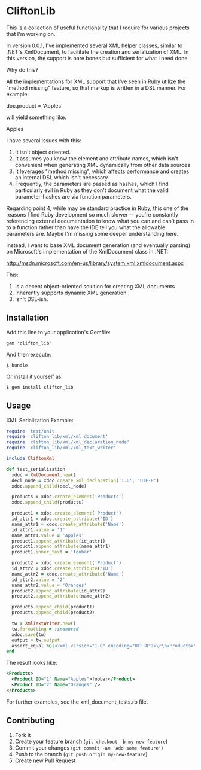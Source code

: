 # CliftonLib

This is a collection of useful functionality that I require for various projects that I'm working on.

In version 0.0.1, I've implemented several XML helper classes, similar to .NET's XmlDocument, to facilitate the
creation and serialization of XML.  In this version, the support is bare bones but sufficient for what I need done.

Why do this?

All the implementations for XML support that I've seen in Ruby utilize the "method missing" feature, so that markup is written in a DSL manner.  For example:

doc.product = 'Apples'

will yield something like:

<product>Apples</product>

I have several issues with this:

1. It isn't object oriented.
2. It assumes you know the element and attribute names, which isn't convenient when generating XML dynamically from other data sources
3. It leverages "method missing", which affects performance and creates an internal DSL which isn't necessary.
4. Frequently, the parameters are passed as hashes, which I find particularly evil in Ruby as they don't document what the valid parameter-hashes are via function parameters.

Regarding point 4, while may be standard practice in Ruby, this one of the reasons I find Ruby development so much slower -- you're constantly referencing external documentation to know what you can and can't pass in to a function rather than have the IDE tell you what the allowable parameters are.  Maybe I'm missing some deeper understanding here.

Instead, I want to base XML document generation (and eventually parsing) on Microsoft's implementation of the XmlDocument class in .NET:

http://msdn.microsoft.com/en-us/library/system.xml.xmldocument.aspx

This:

1. Is a decent object-oriented solution for creating XML documents
2. Inherently supports dynamic XML generation
3. Isn't DSL-ish.

## Installation

Add this line to your application's Gemfile:

    gem 'clifton_lib'

And then execute:

    $ bundle

Or install it yourself as:

    $ gem install clifton_lib

## Usage

XML Serialization Example:

```ruby
require 'test/unit'
require 'clifton_lib/xml/xml_document'
require 'clifton_lib/xml/xml_declaration_node'
require 'clifton_lib/xml/xml_text_writer'

include CliftonXml

def test_serialization
  xdoc = XmlDocument.new()
  decl_node = xdoc.create_xml_declaration('1.0', 'UTF-8')
  xdoc.append_child(decl_node)

  products = xdoc.create_element('Products')
  xdoc.append_child(products)

  product1 = xdoc.create_element('Product')
  id_attr1 = xdoc.create_attribute('ID')
  name_attr1 = xdoc.create_attribute('Name')
  id_attr1.value = '1'
  name_attr1.value = 'Apples'
  product1.append_attribute(id_attr1)
  product1.append_attribute(name_attr1)
  product1.inner_text = 'foobar'

  product2 = xdoc.create_element('Product')
  id_attr2 = xdoc.create_attribute('ID')
  name_attr2 = xdoc.create_attribute('Name')
  id_attr2.value = '2'
  name_attr2.value = 'Oranges'
  product2.append_attribute(id_attr2)
  product2.append_attribute(name_attr2)

  products.append_child(product1)
  products.append_child(product2)

  tw = XmlTextWriter.new()
  tw.formatting = :indented
  xdoc.save(tw)
  output = tw.output
  assert_equal %Q|<?xml version="1.0" encoding="UTF-8"?>\r\n<Products>\r\n  <Product ID="1" Name="Apples">foobar</Product>\r\n  <Product ID="2" Name="Oranges"/>\r\n</Products>|, output
end
```

The result looks like:

```XML
<Products>
  <Product ID="1" Name="Apples">foobar</Product>
  <Product ID="2" Name="Oranges" />
</Products>
```

For further examples, see the xml_document_tests.rb file.

## Contributing

1. Fork it
2. Create your feature branch (`git checkout -b my-new-feature`)
3. Commit your changes (`git commit -am 'Add some feature'`)
4. Push to the branch (`git push origin my-new-feature`)
5. Create new Pull Request
